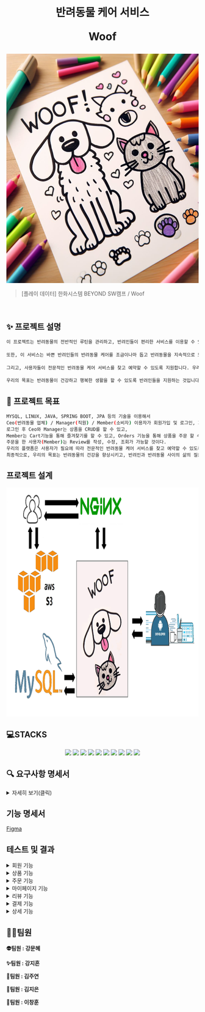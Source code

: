 
<h1 align="center">
반려동물 케어 서비스

Woof </h1>


<div align="center">
<img src="main.png" width="600" height="600"/>
</div>


> [플레이 데이터] 한화시스템 BEYOND SW캠프 / Woof


<br>

## ✨ 프로젝트 설명

```sh
이 프로젝트는 반려동물의 전반적인 루틴을 관리하고, 반려인들이 편리한 서비스를 이용할 수 있도록 돕는 서비스를 제공합니다. 이 서비스는 반려동물의 일상, 생활 패턴, 건강 상태 등 다양한 정보를 분석하여 반려인들에게 유용한 피드백과 조언을 제공합니다.

또한, 이 서비스는 바쁜 반려인들의 반려동물 케어를 조금이나마 돕고 반려동물을 지속적으로 모니터링하여 적절한 조치를 취할 수 있도록 돕습니다.

그리고, 사용자들이 전문적인 반려동물 케어 서비스를 찾고 예약할 수 있도록 지원합니다. 우리는 미용, 병원등과 같은 다양한 종류의 서비스를 제공하는 업체들과 협력하여, 사용자들이 그들의 반려동물에게 필요한 케어를 쉽게 찾을 수 있도록 도와줍니다.

우리의 목표는 반려동물이 건강하고 행복한 생활을 할 수 있도록 반려인들을 지원하는 것입니다. 우리는 이 서비스를 통해 반려동물 케어를 더 효과적이고 편리하게 만들기를 희망하고, 반려인과 반려동물이 더 나은 삶을 즐길 수 있도록 돕고자 합니다.
```

## 📌 프로젝트 목표

```sh
MYSQL, LINUX, JAVA, SPRING BOOT, JPA 등의 기술을 이용해서
Ceo(반려동물 업체) / Manager(직원) / Member(소비자) 이용자가 회원가입 및 로그인, 회원정보수정, 조회, 탈퇴가 가능하도록 구현하였다.
로그인 후 Ceo와 Manager는 상품을 CRUD를 할 수 있고,
Member는 Cart기능을 통해 즐겨찾기를 할 수 있고, Orders 기능을 통해 상품을 주문 할 수 있다.
주문을 한 사용자(Member)는 Review를 작성, 수정, 조회가 가능할 것이다.
우리의 플랫폼은 사용자가 필요에 따라 전문적인 반려동물 케어 서비스를 찾고 예약할 수 있도록 지원합니다. 이를 통해 반려인들은 그들의 반려동물에게 필요한 케어를 손쉽게 받을 수 있습니다.
최종적으로, 우리의 목표는 반려동물의 건강을 향상시키고, 반려인과 반려동물 사이의 삶의 질을 향상시키는 데 기여하는 것입니다. 우리는 이 프로젝트를 통해 반려동물이 건강하고 행복한 삶을 즐길 수 있도록 돕는 데 중요한 역할을 하고자 합니다.
```

## 프로젝트 설계
<img src="SystemArchitecture.png" width="800" height="600"/>

<br />

## 💻STACKS
<div align=center>
<img src="https://img.shields.io/badge/Vue.js-4FC08D?style=flat-square&logo=Vue.js&logoColor=white"/>
<img src="https://img.shields.io/badge/CSS3-1572B6?style=flat-square&logo=css3&logoColor=white"/>
<img src="https://img.shields.io/badge/JavaScript-F7DF1E?style=flat-square&logo=javascript&logoColor=black"/>
<img src="https://img.shields.io/badge/Amazon AWS-232F3E?style=flat-square&logo=amazonaws&logoColor=white"/>
<img src="https://img.shields.io/badge/MySQL-4479A1?style=flat-square&logo=MySQL&logoColor=white"/>
<img src="https://img.shields.io/badge/nginx-%23009639.svg?style=for-the-badge&logo=nginx&logoColor=white">
<img src="https://img.shields.io/badge/Amazon%20EC2-FF9900?style=for-the-badge&logo=Amazon%20EC2&logoColor=white">
<img src="https://img.shields.io/badge/Amazon%20S3-569A31?style=for-the-badge&logo=Amazon%20S3&logoColor=white">
<img src="https://img.shields.io/badge/Node.js-339933?style=for-the-badge&logo=Node.js&logoColor=white">
<img src="https://img.shields.io/badge/HTML5-E34F26?style=for-the-badge&logo=HTML5&logoColor=white">
   <br>
</div>

## 🔍 요구사항 명세서

<details>
<summary>자세히 보기(클릭)</summary>

<!-- 일단 옛날꺼 복붙한거임 -->
[1] 사용자

1. Woof에 회원가입을 할 수 있다
   ->ID, PW, e-mail을 입력해야 한다
2. 로그인을 할 수 있다
3. 아이디는 이메일로 비밀번호는 대문자, 소문자, 특수문자를 사용하여 10자리 이상으로 설정한다
4. 원하는 시간대에 예약을 할 수 있다
   ->1시간 단위로 예약이 가능하고 중복 선택이 가능하다
5. 각 서비스 마다 요구사항을 작성할 수 있다

[2] 업체(유치원, 병원, 미용실)
1. 업체 등록을 할 수 있다
   ->ID, PW, e-mail, 사업자등록증을 입력해야한다
2. 예약한 고객 정보를 확인하고 관리할 수 있다.

[3] Woof 매니저
1. 우프는 매니저의 경력, 차량 번호, 사원번호를 등록할 수 있다
2. 사용자는 반려동물의 상태에 따라 매니저의 성별을 선택할 수 있고 미선택시 랜덤배정이 된다
3. 고객의 정보를 확인하고 매니저를 배정한다

[4] 예약
1. 고객은 시간, 픽업장소를 선택할 수 있다
2. 고객은 가게 책임자의 ID를 확인할 수 있다
3.  사용자들은 예약번호와 시간, 매니저의 식별번호를 확인할 수 있다
4. 예약 내역은 예약 시간, 처치내용, 방문업체를 사용자로부터 수집한다.

[5] 리뷰
1. 사용자는 이용한 업체에 대한 리뷰 작성과 사진 첨부가 가능하다
2. 사용자는 리뷰 열람에 대한 권한 설정을 할 수 있다.
3. 업체는 고객의 리뷰 번호와 별점, 사진을 확인할 수 있다
4. 업체는 고객의 리뷰에 댓글을 작성할 수 있다
5. 리뷰 작성 시 최소 10글자 이상, 사진 선택, 별점 필수
6. 별점이 일정 시간 이상 꾸준히 낮다면 업체는 상위 노출이 되지 않게 패널티를 부여 받는다


[6] 결제
1. woof는 사용자에게 결제를 요청할 수 있다

[7] 반려동물 등록
1. 고객은 반려동물의 상태를 등록할 수 있다
2. 고객은 반려동물의 나이, 보유질환, 반려동물 등록번호를
3. 업체는 고객의 반려동물의 정보를 확인할 수 있다.
</details>


## 기능 명세서
[Figma](https://www.figma.com/file/yjIBFhdhZncLcf8b86gVjo/woof?type=design&node-id=0%3A1&mode=design&t=yL5aeT6QrqejlCSP-1)


## 테스트 및 결과

<details>
<summary>회원 기능</summary>
<br/>

일반 회원 가입
<br/>
<hr/>
<p align="center">
  <img src="public signup.png">
</p>
<br/>
일반 회원 로그인
<hr/>
<p align="center">
  <img src="public login.png">
</p>
<br/>

매니저 회원 가입
<hr/>
<p align="center">
<img src="manager signup.png"> 
</p>
<br/>

매니저 로그인
<hr/>
<p align="center">
<img src="manager login.png">
</p>
<br/>

업체 회원 가입
<hr/>
<p align="center">
<img src="Ceo signup.png">
</p>
<br/>

업체 로그인
<hr/>
<p align="center">
<img src="Ceo login.png">
</p>
<br/>
</details>



<details>
<summary>상품 기능</summary>

업체 등록
<hr/>
<p align="center">
  <img src="product create.png">
</p>
<br/>

업체 리스트
<hr/>
<p align="center">
  <img src="product list.png">
</p>
<br/>

업체 조회
<hr/>
<p align="center">
  <img src="product read.png">
</p>
<br/>

업체 수정
<hr/>
<p align="center">
  <img src="product modify.png">
</p>
<br/>

업체 삭제
<hr/>
<p align="center">
  <img src="product delete.png">
</p>
<br/>

매니저 등록
<hr/>
<p align="center">
  <img src="">
</p>

매니저 리스트
<hr/>
<p align="center">
  <img src="">
</p>

매니저 조회
<hr/>
<p align="center">
  <img src="">
</p>


매니저 수정
<hr/>
<p align="center">
  <img src="">
</p>

매니저 삭제
<hr/>
<p align="center">
  <img src="">
</p>
</details>

<details>
<summary>주문 기능</summary>


주문 등록
<hr/>
<p align="center">
  <img src="">
</p>
<br/>

주문 리스트
<hr/>
<p align="center">
  <img src="">
</p>
<br/>

주문 조회
<hr/>
<p align="center">
  <img src="">
</p>
<br/>

주문 수정
<hr/>
<p align="center">
  <img src="">
</p>
<br/>


주문 삭제
<hr/>
<p align="center">
  <img src="">
</p>
<br/>
</details>

<details>
<summary>마이페이지 기능</summary>
<br/>

회원 정보 수정
<hr/>
<p align="center">
  <img src="">
</p>
<br/>

예약 내역
<hr/>
<p align="center">
  <img src="">
</p>
<br/>

즐겨찾기 목록
<hr/>
<p align="center">
  <img src="">
</p>
<br/>

리뷰 관리
<hr/>
<p align="center">
  <img src="">
</p>
<br/>
</details>

<details>
<summary>리뷰 기능</summary>
<br/>

리뷰 등록
<hr/>
<p align="center">
  <img src="">
</p>
<br/>

리뷰 조회
<hr/>
<p align="center">
  <img src="">
</p>
<br/>

리뷰 수정
<hr/>
<p align="center">
  <img src="">
</p>
<br/>
</details>

<details>
<summary>결제 기능</summary>
결제 기능


자세한 사진은 Docs/실행결과 폴더 확인해주세요.

</details>

<details>
<summary>상세 기능</summary>
<br/>

About us
<hr/>
<p align="center">
  <img src="">
</p>
<br/>

</details>



## 🤼‍♂️팀원

**👽️팀원 : 강문혜**

**✨️팀원 : 강지흔**

**💚️팀원 : 김주연**

**🙂️팀원 : 김지은**

**🚀️팀원 : 이창훈**